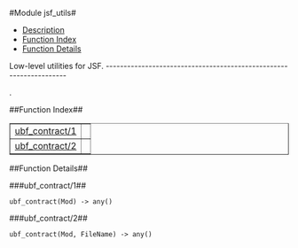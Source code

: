 

#Module jsf_utils#
* [Description](#description)
* [Function Index](#index)
* [Function Details](#functions)


<p>Low-level utilities for JSF.
-------------------------------------------------------------------</p>.

<a name="index"></a>

##Function Index##


<table width="100%" border="1" cellspacing="0" cellpadding="2" summary="function index"><tr><td valign="top"><a href="#ubf_contract-1">ubf_contract/1</a></td><td></td></tr><tr><td valign="top"><a href="#ubf_contract-2">ubf_contract/2</a></td><td></td></tr></table>


<a name="functions"></a>

##Function Details##

<a name="ubf_contract-1"></a>

###ubf_contract/1##




`ubf_contract(Mod) -> any()`

<a name="ubf_contract-2"></a>

###ubf_contract/2##




`ubf_contract(Mod, FileName) -> any()`

